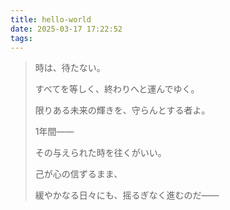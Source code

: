 ```yaml
---
title: hello-world
date: 2025-03-17 17:22:52
tags:
---
```


> 時は、待たない。
>
> すべてを等しく、終わりへと運んでゆく。
>
> 限りある未来の輝きを、守らんとする者よ。
>
> 1年間——
>
> その与えられた時を往くがいい。
>
> 己が心の信ずるまま、
>
> 緩やかなる日々にも、摇るぎなく進むのだ——
